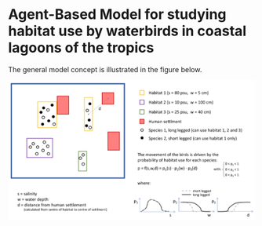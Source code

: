 # Agent-Based Model for studying habitat use by waterbirds in coastal lagoons of the tropics


The general model concept is illustrated in the figure below.

<p align="center">
  <img src="docs/latex/images/docs/concept_1v.png" width="650">
</p>
